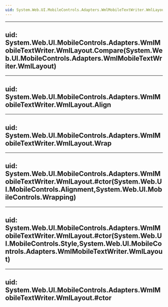 ```yaml
---
uid: System.Web.UI.MobileControls.Adapters.WmlMobileTextWriter.WmlLayout
---
```


---
uid: System.Web.UI.MobileControls.Adapters.WmlMobileTextWriter.WmlLayout.Compare(System.Web.UI.MobileControls.Adapters.WmlMobileTextWriter.WmlLayout)
---

---
uid: System.Web.UI.MobileControls.Adapters.WmlMobileTextWriter.WmlLayout.Align
---

---
uid: System.Web.UI.MobileControls.Adapters.WmlMobileTextWriter.WmlLayout.Wrap
---

---
uid: System.Web.UI.MobileControls.Adapters.WmlMobileTextWriter.WmlLayout.#ctor(System.Web.UI.MobileControls.Alignment,System.Web.UI.MobileControls.Wrapping)
---

---
uid: System.Web.UI.MobileControls.Adapters.WmlMobileTextWriter.WmlLayout.#ctor(System.Web.UI.MobileControls.Style,System.Web.UI.MobileControls.Adapters.WmlMobileTextWriter.WmlLayout)
---

---
uid: System.Web.UI.MobileControls.Adapters.WmlMobileTextWriter.WmlLayout.#ctor
---
